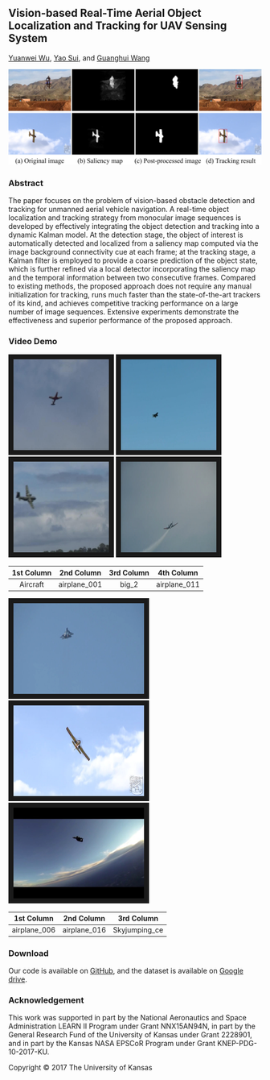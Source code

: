 ## Vision-based Real-Time Aerial Object Localization and Tracking for UAV Sensing System

[Yuanwei Wu](https://ryancv.github.io), [Yao Sui](http://www.suiyao.me/), and [Guanghui Wang](http://www.ittc.ku.edu/~ghwang/)

![Post_processing](Post_processing.png)

### Abstract

The paper focuses on the problem of vision-based obstacle detection and tracking for unmanned aerial vehicle navigation. A real-time object localization and tracking strategy from monocular image sequences is developed by effectively integrating the object detection and tracking into a dynamic Kalman model. At the detection stage, the object of interest is automatically detected and localized from a saliency map computed via the image background connectivity cue at each frame; at the tracking stage, a Kalman filter is employed to provide a coarse prediction of the object state, which is further refined via a local detector incorporating the saliency map and the temporal information between two consecutive frames. Compared to existing methods, the proposed approach does not require any manual initialization for tracking, runs much faster than the state-of-the-art trackers of its kind, and achieves competitive tracking performance on a large number of image sequences. Extensive experiments demonstrate the effectiveness and superior performance of the proposed approach.


### Video Demo
<a href="https://youtu.be/sTWxcMGjurQ" target="_blank"><img src="Aircraft_00001.jpg" 
alt="Aircraft" width="190" height="180" border="10" /></a>
<a href="https://youtu.be/qM8qkyDjyH4" target="_blank"><img src="airplane_001_00001.jpg" alt="Aircraft" width="190" height="180" border="10" /></a> 
<a href="https://youtu.be/lHKTiI4q51k" target="_blank"><img src="big_2_00001.jpg" 
alt="Aircraft" width="190" height="180" border="10" /></a>
<a href="https://youtu.be/WNroLMzSQu0" target="_blank"><img src="airplane_011_00001.jpg" alt="Aircraft" width="190" height="180" border="10" /></a> 

  1st Column                     | 2nd Column                | 3rd Column                | 4th Column      
  :--------------------:         | :--------------------:    | :--------------------:    | :--------------------:
  Aircraft                       | airplane_001              | big_2                     | airplane_011

<a href="https://youtu.be/oYNIHqSUmW4" target="_blank"><img src="airplane_006_00001.jpg" 
alt="Aircraft" width="260" height="180" border="10" /></a>
<a href="https://youtu.be/Eprg_bQAacQ" target="_blank"><img src="airplane_016_00001.jpg" alt="Aircraft" width="260" height="180" border="10" /></a> 
<a href="https://youtu.be/jjhk0-bglpQ" target="_blank"><img src="Skyjumping_ce_00001.jpg" 
alt="Aircraft" width="260" height="180" border="10" /></a>

  1st Column                     | 2nd Column                | 3rd Column                     
  :--------------------:         | :--------------------:    | :--------------------:        
  airplane_006                   | airplane_016              | Skyjumping_ce                    



### Download

Our code is available on [GitHub](https://github.com/RyanCV/Vision-based-OLT), and the dataset is available on [Google drive](https://drive.google.com/open?id=10pe0fdDeKo4ooflTg6wweXG9hKMV3yEp).

### Acknowledgement

This work was supported in part by the National Aeronautics and Space Administration LEARN II Program under Grant NNX15AN94N, in part by the General Research Fund of the University of Kansas under Grant 2228901, and in part by the Kansas NASA EPSCoR Program under Grant KNEP-PDG-10-2017-KU.

Copyright &copy; 2017 The University of Kansas


